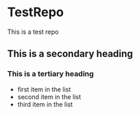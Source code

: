# TestRepo
This is a test repo
## This is a secondary heading
### This is a tertiary heading
* first item in the list
* second item in the list
* third item in the list
